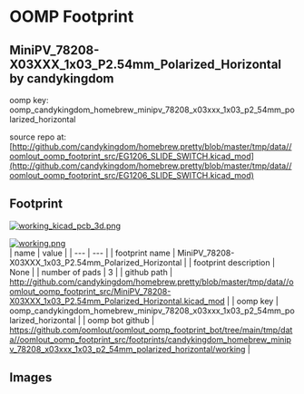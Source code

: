# OOMP Footprint  
## MiniPV_78208-X03XXX_1x03_P2.54mm_Polarized_Horizontal  by candykingdom  
  
oomp key: oomp_candykingdom_homebrew_minipv_78208_x03xxx_1x03_p2_54mm_polarized_horizontal  
  
source repo at: [http://github.com/candykingdom/homebrew.pretty/blob/master/tmp/data//oomlout_oomp_footprint_src/‎EG1206‎_SLIDE_SWITCH.kicad_mod](http://github.com/candykingdom/homebrew.pretty/blob/master/tmp/data//oomlout_oomp_footprint_src/‎EG1206‎_SLIDE_SWITCH.kicad_mod)  
## Footprint  
  
[![working_kicad_pcb_3d.png](working_kicad_pcb_3d_600.png)](working_kicad_pcb_3d.png)  
  
[![working.png](working_600.png)](working.png)  
| name | value | 
| --- | --- | 
| footprint name | MiniPV_78208-X03XXX_1x03_P2.54mm_Polarized_Horizontal | 
| footprint description | None | 
| number of pads | 3 | 
| github path | http://github.com/candykingdom/homebrew.pretty/blob/master/tmp/data//oomlout_oomp_footprint_src/MiniPV_78208-X03XXX_1x03_P2.54mm_Polarized_Horizontal.kicad_mod | 
| oomp key | oomp_candykingdom_homebrew_minipv_78208_x03xxx_1x03_p2_54mm_polarized_horizontal | 
| oomp bot github | https://github.com/oomlout/oomlout_oomp_footprint_bot/tree/main/tmp/data//oomlout_oomp_footprint_src/footprints/candykingdom_homebrew_minipv_78208_x03xxx_1x03_p2_54mm_polarized_horizontal/working | 
## Images  
